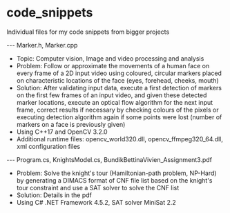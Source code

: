 # code_snippets
Individual files for my code snippets from bigger projects

--- Marker.h, Marker.cpp
- Topic: Computer vision, Image and video processing and analysis
- Problem: Follow or approximate the movements of a human face on every frame of a 2D input video using coloured, circular markers placed on characteristic locations of the face (eyes, forehead, cheeks, mouth)
- Solution: After validating input data, execute a first detection of markers on the first few frames of an input video, and given these detected marker locations, execute an optical flow algorithm for the next input frame, correct results if necessary by checking colours of the pixels or executing detection algorithm again if some points were lost (number of markers on a face is previously given)
- Using C++17 and OpenCV 3.2.0
- Additional runtime files: opencv_world320.dll, opencv_ffmpeg320_64.dll, xml configuration files


--- Program.cs, KnightsModel.cs, BundikBettinaVivien_Assignment3.pdf
- Problem: Solve the knight's tour (Hamiltonian-path problem, NP-Hard) by generating a DIMACS format of CNF file list based on the knight's tour constraint and use a SAT solver to solve the CNF list
- Solution: Details in the pdf
- Using C# .NET Framework 4.5.2, SAT solver MiniSat 2.2

